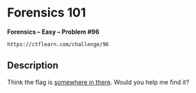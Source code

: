 # Forensics 101

**Forensics – Easy – Problem #96**

`https://ctflearn.com/challenge/96`


## Description

Think the flag is [somewhere in there](./extra/image.jpg). Would you help me
find it?
